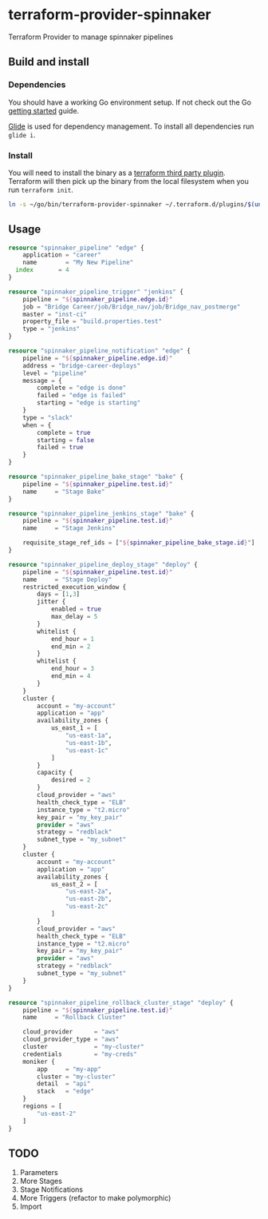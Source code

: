 # terraform-provider-spinnaker
Terraform Provider to manage spinnaker pipelines

## Build and install ##

### Dependencies ###

You should have a working Go environment setup.  If not check out the Go [getting started](http://golang.org/doc/install) guide.

[Glide](https://github.com/Masterminds/glide) is used for dependency management.  To install all dependencies run `glide i`.

### Install ###

You will need to install the binary as a [terraform third party plugin](https://www.terraform.io/docs/configuration/providers.html#third-party-plugins).  Terraform will then pick up the binary from the local filesystem when you run `terraform init`.

```sh
ln -s ~/go/bin/terraform-provider-spinnaker ~/.terraform.d/plugins/$(uname | tr '[:upper:]' '[:lower:]')_amd64/terraform-provider-spinnaker_v$(date +%Y.%m.%d)
```

## Usage ##

```terraform
resource "spinnaker_pipeline" "edge" {
	application = "career"
	name        = "My New Pipeline"
  index       = 4
}

resource "spinnaker_pipeline_trigger" "jenkins" {
	pipeline = "${spinnaker_pipeline.edge.id}"
	job = "Bridge Career/job/Bridge_nav/job/Bridge_nav_postmerge"
	master = "inst-ci"
	property_file = "build.properties.test"
	type = "jenkins"
}

resource "spinnaker_pipeline_notification" "edge" {
	pipeline = "${spinnaker_pipeline.edge.id}"
	address = "bridge-career-deploys"
	level = "pipeline"
	message = {
		complete = "edge is done"
		failed = "edge is failed"
		starting = "edge is starting"
	}
	type = "slack"
	when = {
		complete = true
		starting = false
		failed = true
	}
}

resource "spinnaker_pipeline_bake_stage" "bake" {
	pipeline = "${spinnaker_pipeline.test.id}"
	name     = "Stage Bake"
}

resource "spinnaker_pipeline_jenkins_stage" "bake" {
	pipeline = "${spinnaker_pipeline.test.id}"
	name     = "Stage Jenkins"

	requisite_stage_ref_ids = ["${spinnaker_pipeline_bake_stage.id}"]
}

resource "spinnaker_pipeline_deploy_stage" "deploy" {
	pipeline = "${spinnaker_pipeline.test.id}"
	name     = "Stage Deploy"
	restricted_execution_window {
		days = [1,3]
		jitter {
			enabled = true
			max_delay = 5
		}
		whitelist {
			end_hour = 1
			end_min = 2
		}
		whitelist {
			end_hour = 3
			end_min = 4
		}
	}
	cluster {
		account = "my-account"
		application = "app"
		availability_zones {
			us_east_1 = [
				"us-east-1a",
				"us-east-1b",
				"us-east-1c"
			]
		}
		capacity {
			desired = 2
		}
		cloud_provider = "aws"
		health_check_type = "ELB"
		instance_type = "t2.micro"
		key_pair = "my_key_pair"
		provider = "aws"
		strategy = "redblack"
		subnet_type = "my_subnet"
	}
	cluster {
		account = "my-account"
		application = "app"
		availability_zones {
			us_east_2 = [
				"us-east-2a",
				"us-east-2b",
				"us-east-2c"
			]
		}
		cloud_provider = "aws"
		health_check_type = "ELB"
		instance_type = "t2.micro"
		key_pair = "my_key_pair"
		provider = "aws"
		strategy = "redblack"
		subnet_type = "my_subnet"
	}
}

resource "spinnaker_pipeline_rollback_cluster_stage" "deploy" {
	pipeline = "${spinnaker_pipeline.test.id}"
	name     = "Rollback Cluster"

	cloud_provider      = "aws"
	cloud_provider_type = "aws"
	cluster             = "my-cluster"
	credentials         = "my-creds"
	moniker {
		app     = "my-app"
		cluster = "my-cluster"
		detail  = "api"
		stack   = "edge"
	}
	regions = [
		"us-east-2"
	]
}

```

## TODO

1. Parameters
1. More Stages
1. Stage Notifications
1. More Triggers (refactor to make polymorphic)
1. Import
